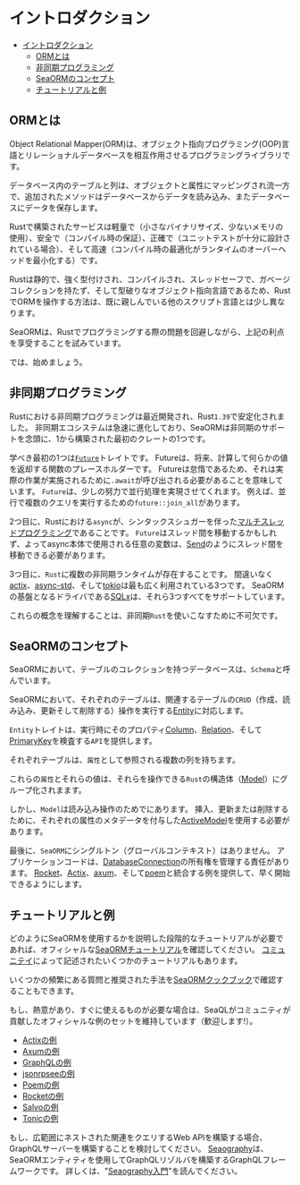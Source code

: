 # イントロダクション

- [イントロダクション](#イントロダクション)
  - [ORMとは](#ormとは)
  - [非同期プログラミング](#非同期プログラミング)
  - [SeaORMのコンセプト](#seaormのコンセプト)
  - [チュートリアルと例](#チュートリアルと例)

## ORMとは

Object Relational Mapper(ORM)は、オブジェクト指向プログラミング(OOP)言語とリレーショナルデータベースを相互作用させるプログラミングライブラリです。

データベース内のテーブルと列は、オブジェクトと属性にマッピングされ流一方で、追加されたメソッドはデータベースからデータを読み込み、またデータベースにデータを保存します。

Rustで構築されたサービスは軽量で（小さなバイナリサイズ、少ないメモリの使用）、安全で（コンパイル時の保証）、正確で（ユニットテストが十分に設計されている場合）、そして高速（コンパイル時の最適化がランタイムのオーバーヘッドを最小化する）です。

Rustは静的で、強く型付けされ、コンパイルされ、スレッドセーフで、ガベージコレクションを持たず、そして型破りなオブジェクト指向言語であるため、RustでORMを操作する方法は、既に親しんでいる他のスクリプト言語とは少し異なります。

SeaORMは、Rustでプログラミングする際の問題を回避しながら、上記の利点を享受することを試みています。

では、始めましょう。

## 非同期プログラミング

Rustにおける非同期プログラミングは最近開発され、Rust`1.39`で安定化されました。
非同期エコシステムは急速に進化しており、SeaORMは非同期のサポートを念頭に、1から構築された最初のクレートの1つです。

学べき最初の1つは[`Future`](https://www.sea-ql.org/SeaORM/docs/introduction/async#:~:text=learn%20is%20the-,Future,-trait.%20It%27s%20a)トレイトです。
Futureは、将来、計算して何らかの値を返却する関数のプレースホルダーです。
Futureは怠惰であるため、それは実際の作業が実施されるために`.await`が呼び出される必要があることを意味しています。
`Future`は、少しの努力で並行処理を実現させてくれます。
例えば、並行で複数のクエリを実行するための`future::join_all`があります。

2つ目に、Rustにおける`async`が、シンタックスシュガーを伴った[マルチスレッドプログラミング](https://rust-lang.github.io/async-book/03_async_await/01_chapter.html)であることです。
`Future`はスレッド間を移動するかもしれず、よってasync本体で使用される任意の変数は、[Send](https://doc.rust-lang.org/nomicon/send-and-sync.html)のようにスレッド間を移動できる必要があります。

3つ目に、`Rust`に複数の非同期ランタイムが存在することです。
間違いなく[actix](https://crates.io/crates/actix)、[async-std](https://crates.io/crates/async-std)、そして[tokio](https://crates.io/crates/tokio)は最も広く利用されている3つです。
SeaORMの基盤となるドライバである[SQLx](https://crates.io/crates/sqlx)は、それら3つすべてをサポートしています。

これらの概念を理解することは、非同期`Rust`を使いこなすために不可欠です。

## SeaORMのコンセプト

SeaORMにおいて、テーブルのコレクションを持つデータベースは、`Schema`と呼んでいます。

SeaORMにおいて、それぞれのテーブルは、関連するテーブルの`CRUD`（作成、読み込み、更新そして削除する）操作を実行する[Entity](https://www.sea-ql.org/SeaORM/docs/generate-entity/entity-structure#entity)に対応します。

`Entity`トレイトは、実行時にそのプロパティ[Column](https://www.sea-ql.org/SeaORM/docs/generate-entity/entity-structure#column)、[Relation](https://www.sea-ql.org/SeaORM/docs/generate-entity/entity-structure#relation)、そして[PrimaryKey](https://www.sea-ql.org/SeaORM/docs/generate-entity/entity-structure#primary-key)を検査する`API`を提供します。

それぞれテーブルは、`属性`として参照される複数の列を持ちます。

これらの`属性`とそれらの値は、それらを操作できる`Rust`の構造体（[Model](https://www.sea-ql.org/SeaORM/docs/generate-entity/expanded-entity-structure#model)）にグループ化されまます。

しかし、`Model`は読み込み操作のためでにあります。
挿入、更新または削除するために、それぞれの属性のメタデータを付与した[ActiveModel](https://www.sea-ql.org/SeaORM/docs/generate-entity/expanded-entity-structure#active-model)を使用する必要があります。

最後に、`SeaORM`にシングルトン（グローバルコンテキスト）はありません。
アプリケーションコードは、[DatabaseConnection](https://www.sea-ql.org/SeaORM/docs/install-and-config/connection)の所有権を管理する責任があります。
[Rocket](https://github.com/SeaQL/sea-orm/tree/master/examples/rocket_example)、[Actix](https://github.com/SeaQL/sea-orm/tree/master/examples/actix_example)、[axum](https://github.com/SeaQL/sea-orm/tree/master/examples/axum_example)、そして[poem](https://github.com/SeaQL/sea-orm/tree/master/examples/poem_example)と統合する例を提供して、早く開始できるようにします。

## チュートリアルと例

どのようにSeaORMを使用するかを説明した段階的なチュートリアルが必要であれば、オフィシャルな[SeaORMチュートリアル](https://www.sea-ql.org/sea-orm-tutorial/)を確認してください。
[コミュニテイ](https://github.com/SeaQL/sea-orm/blob/master/COMMUNITY.md#learning-resources)によって記述されたいくつかのチュートリアルもあります。

いくつかの頻繁にある質問と推奨された手法を[SeaORMクックブック](https://www.sea-ql.org/sea-orm-cookbook/)で確認することもできます。

もし、熱意があり、すぐに使えるものが必要な場合は、SeaQLがコミュニティが貢献したオフィシャルな例のセットを維持しています（歓迎します!）。

- [Actixの例](https://github.com/SeaQL/sea-orm/tree/master/examples/actix_example)
- [Axumの例](https://github.com/SeaQL/sea-orm/tree/master/examples/axum_example)
- [GraphQLの例](https://github.com/SeaQL/sea-orm/tree/master/examples/graphql_example)
- [jsonrpseeの例](https://github.com/SeaQL/sea-orm/tree/master/examples/jsonrpsee_example)
- [Poemの例](https://github.com/SeaQL/sea-orm/tree/master/examples/poem_example)
- [Rocketの例](https://github.com/SeaQL/sea-orm/tree/master/examples/rocket_example)
- [Salvoの例](https://github.com/SeaQL/sea-orm/tree/master/examples/salvo_example)
- [Tonicの例](https://github.com/SeaQL/sea-orm/tree/master/examples/tonic_example)

もし、広範囲にネストされた関連をクエリするWeb APIを構築する場合、GraphQLサーバーを構築することを検討してください。
[Seaography](https://www.sea-ql.org/Seaography/)は、SeaORMエンティティを使用してGraphQLリゾルバを構築するGraphQLフレームワークです。
詳しくは、"[Seaography入門](https://www.sea-ql.org/blog/2022-09-27-getting-started-with-seaography/)"を読んでください。
